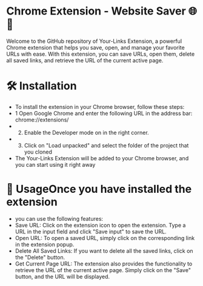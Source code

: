 # Chrome Extension - Website Saver 🌐💾
Welcome to the GitHub repository of Your-Links Extension, a powerful Chrome extension that helps you save, open, and manage your favorite URLs with ease. With this extension, you can save URLs, open them, delete all saved links, and retrieve the URL of the current active page.
# 🛠️ Installation
- To install the extension in your Chrome browser, follow these steps:
- 1 Open Google Chrome and enter the following URL in the address bar: chrome://extensions/
- 2. Enable the Developer mode on in the right corner.
- 3. Click on "Load unpacked" and select the folder of the project that you cloned
-  The Your-Links Extension will be added to your Chrome browser, and you can start using it right away
# 🚀 UsageOnce you have installed the extension
- you can use the following features:
- Save URL: Click on the extension icon to open the extension. Type a URL in the input field and click "Save input" to save the URL.
- Open URL: To open a saved URL, simply click on the corresponding link in the extension popup.
- Delete All Saved Links: If you want to delete all the saved links, click on the "Delete" button.
- Get Current Page URL: The extension also provides the functionality to retrieve the URL of the current active page. Simply click on the "Save" button, and the URL will be displayed.
